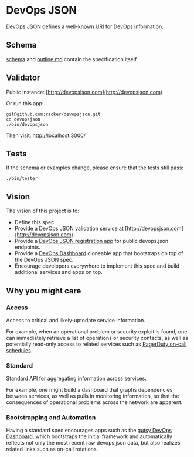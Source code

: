 # DevOps JSON

DevOps JSON defines a [well-known URI](http://tools.ietf.org/html/rfc5785) for DevOps information.

## Schema

[schema](https://github.com/racker/devopsjson/blob/master/lib/web/schema.js) and [outline.md](https://github.com/racker/devopsjson/blob/master/outline.md) contain the specification itself.

## Validator

Public instance: [http://devopsjson.com](http://devopsjson.com)

Or run this app:

```
git@github.com:racker/devopsjson.git
cd devopsjson
./bin/devopsjson
```

Then visit: [http://localhost:3000/](http://localhost:3000/ )

## Tests

If the schema or examples change, please ensure that the tests still pass:

```
./bin/tester
```

## Vision

The vision of this project is to:

- Define this spec
- Provide a DevOps JSON validation service at [http://devopsjson.com](http://devopsjson.com).
- Provide a [DevOps JSON registration app](/racker/devops.json-registration) for public devops.json endpoints.
- Provide a [DevOps Dashboard](/racker/gutsy) cloneable app that bootstraps on top of the DevOps JSON spec.
- Encourage developers everywhere to implement this spec and build additional services and apps on top.

## Why you might care

### Access

Access to critical and likely-uptodate service information. 

For example, when an operational problem or security exploit is found, one 
can immediately retrieve a list of operations or security contacts, as well as 
potentially read-only access to related services such as [PagerDuty on-call schedules](http://pagerduty.com/).

### Standard

Standard API for aggregating information across services.

For example, one might build a dashboard that graphs dependencies between services, as well as 
pulls in monitoring information, so that the consequences of operational problems across the network are apparent.

### Bootstrapping and Automation

Having a standard spec encourages apps such as the [gutsy DevOps Dashboard](/racker/gutsy), which bootstraps the 
initial framework and automatically reflects not only the most recent raw devops.json data, but also realizes 
related links such as on-call rotations.
